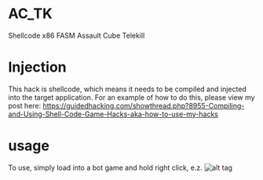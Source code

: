 # AC_TK
Shellcode x86 FASM Assault Cube Telekill
# Injection
This hack is shellcode, which means it needs to be compiled and injected into the target application. For an example of how to do this, please view my post here: https://guidedhacking.com/showthread.php?8955-Compiling-and-Using-Shell-Code-Game-Hacks-aka-how-to-use-my-hacks
# usage
To use, simply load into a bot game and hold right click, e.z.
![alt tag](https://giant.gfycat.com/EnlightenedPersonalBedlingtonterrier.gif)
